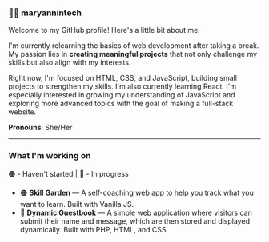 ### 👩‍💻 maryannintech

Welcome to my GitHub profile! Here's a little bit about me:

I'm currently relearning the basics of web development after taking a break. My passion lies in **creating meaningful projects** that not only challenge my skills but also align with my interests.

Right now, I'm focused on HTML, CSS, and JavaScript, building small projects to strengthen my skills. I'm also currently learning React. I'm especially interested in growing my understanding of JavaScript and exploring more advanced topics with the goal of making a full-stack website.

**Pronouns**: She/Her

---
### What I'm working on
🟠 - Haven't started | 🔵 - In progress

- 🟠 **Skill Garden** — A self-coaching web app to help you track what you want to learn. Built with Vanilla JS.
- 🔵 **Dynamic Guestbook** — A simple web application where visitors can submit their name and message, which are then stored and displayed dynamically. Built with PHP, HTML, and CSS
 
